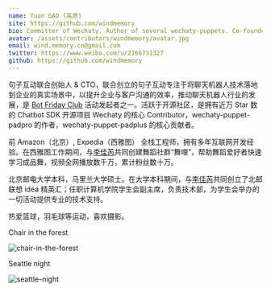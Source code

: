 ```yaml
---
name: Yuan GAO (高原)
site: https://github.com/windmemory
bio: Committer of Wechaty. Author of several wechaty-puppets. Co-founder & CTO of JuziBot
avatar: /assets/contributors/windmemory/avatar.jpg
email: wind.memory.cn@gmail.com
twitter: https://www.weibo.com/u/2166731327
github: https://github.com/windmemory
---
```


句子互动联合创始人 & CTO，联合创立的句子互动专注于将聊天机器人技术落地到企业的真实场景中，以提升企业与客户沟通的效率，推动聊天机器人行业的发展，是 [Bot Friday Club](https://www.bot5.club/) 活动发起者之一。活跃于开源社区，是拥有近万 Star 数的 Chatbot SDK 开源项目 Wechaty 的核心 Contributor，wechaty-puppet-padpro 的作者，wechaty-puppet-padplus 的核心贡献者。

前 Amazon（北京）, Expedia（西雅图） 全栈工程师，拥有多年互联网开发经验。在西雅图工作期间，与[李佳芮](https://pre-angel.com/peoples/jiarui-li/)共同创建舞蹈社群“舞哩”，帮助舞蹈爱好者快速学习成品舞，视频全网播放数千万，累计粉丝数十万。

北京邮电大学本科，马里兰大学硕士。在大学本科期间，与[李佳芮](https://pre-angel.com/peoples/jiarui-li/)共同创立了北邮联想 idea 精英汇；任职计算机学院学生会副主席，负责技术部，为学生会举办的一切活动提供专业的技术支持。

热爱篮球，羽毛球等运动，喜欢摄影。

Chair in the forest

![chair-in-the-forest](https://pre-angel.com/assets/peoples/yuan-gao/chair-in-the-forest.jpg)

Seattle night

![seattle-night](https://pre-angel.com/assets/peoples/yuan-gao/seattle-night.jpg)
